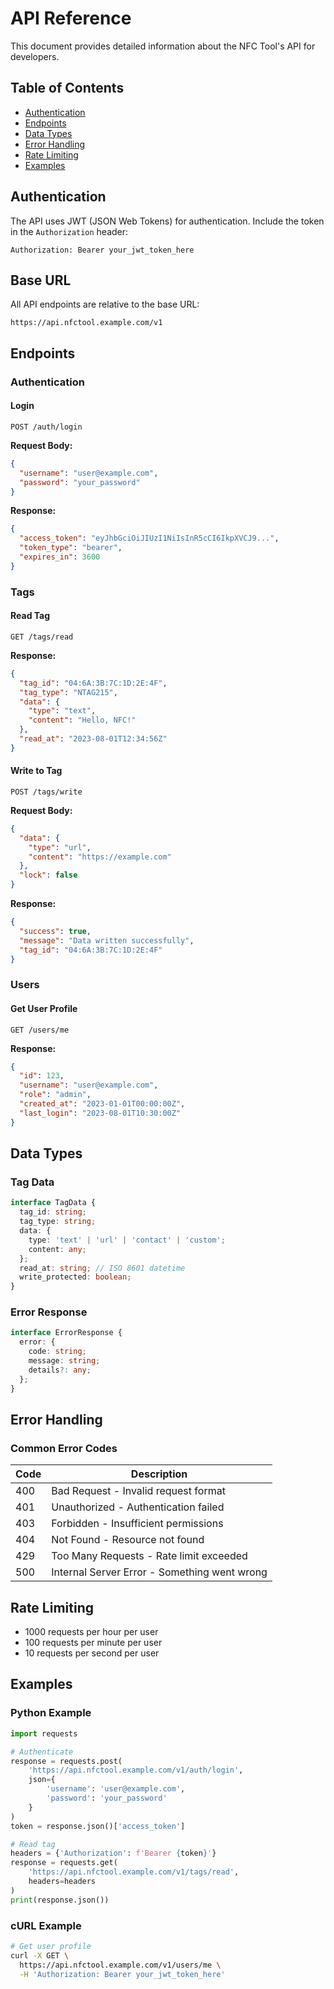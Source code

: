 # API Reference

This document provides detailed information about the NFC Tool's API for developers.

## Table of Contents
- [Authentication](#authentication)
- [Endpoints](#endpoints)
- [Data Types](#data-types)
- [Error Handling](#error-handling)
- [Rate Limiting](#rate-limiting)
- [Examples](#examples)

## Authentication

The API uses JWT (JSON Web Tokens) for authentication. Include the token in the `Authorization` header:

```http
Authorization: Bearer your_jwt_token_here
```

## Base URL

All API endpoints are relative to the base URL:

```
https://api.nfctool.example.com/v1
```

## Endpoints

### Authentication

#### Login

```http
POST /auth/login
```

**Request Body:**
```json
{
  "username": "user@example.com",
  "password": "your_password"
}
```

**Response:**
```json
{
  "access_token": "eyJhbGciOiJIUzI1NiIsInR5cCI6IkpXVCJ9...",
  "token_type": "bearer",
  "expires_in": 3600
}
```

### Tags

#### Read Tag

```http
GET /tags/read
```

**Response:**
```json
{
  "tag_id": "04:6A:3B:7C:1D:2E:4F",
  "tag_type": "NTAG215",
  "data": {
    "type": "text",
    "content": "Hello, NFC!"
  },
  "read_at": "2023-08-01T12:34:56Z"
}
```

#### Write to Tag

```http
POST /tags/write
```

**Request Body:**
```json
{
  "data": {
    "type": "url",
    "content": "https://example.com"
  },
  "lock": false
}
```

**Response:**
```json
{
  "success": true,
  "message": "Data written successfully",
  "tag_id": "04:6A:3B:7C:1D:2E:4F"
}
```

### Users

#### Get User Profile

```http
GET /users/me
```

**Response:**
```json
{
  "id": 123,
  "username": "user@example.com",
  "role": "admin",
  "created_at": "2023-01-01T00:00:00Z",
  "last_login": "2023-08-01T10:30:00Z"
}
```

## Data Types

### Tag Data

```typescript
interface TagData {
  tag_id: string;
  tag_type: string;
  data: {
    type: 'text' | 'url' | 'contact' | 'custom';
    content: any;
  };
  read_at: string; // ISO 8601 datetime
  write_protected: boolean;
}
```

### Error Response

```typescript
interface ErrorResponse {
  error: {
    code: string;
    message: string;
    details?: any;
  };
}
```

## Error Handling

### Common Error Codes

| Code | Description |
|------|-------------|
| 400 | Bad Request - Invalid request format |
| 401 | Unauthorized - Authentication failed |
| 403 | Forbidden - Insufficient permissions |
| 404 | Not Found - Resource not found |
| 429 | Too Many Requests - Rate limit exceeded |
| 500 | Internal Server Error - Something went wrong |

## Rate Limiting

- 1000 requests per hour per user
- 100 requests per minute per user
- 10 requests per second per user

## Examples

### Python Example

```python
import requests

# Authenticate
response = requests.post(
    'https://api.nfctool.example.com/v1/auth/login',
    json={
        'username': 'user@example.com',
        'password': 'your_password'
    }
)
token = response.json()['access_token']

# Read tag
headers = {'Authorization': f'Bearer {token}'}
response = requests.get(
    'https://api.nfctool.example.com/v1/tags/read',
    headers=headers
)
print(response.json())
```

### cURL Example

```bash
# Get user profile
curl -X GET \
  https://api.nfctool.example.com/v1/users/me \
  -H 'Authorization: Bearer your_jwt_token_here'
```
